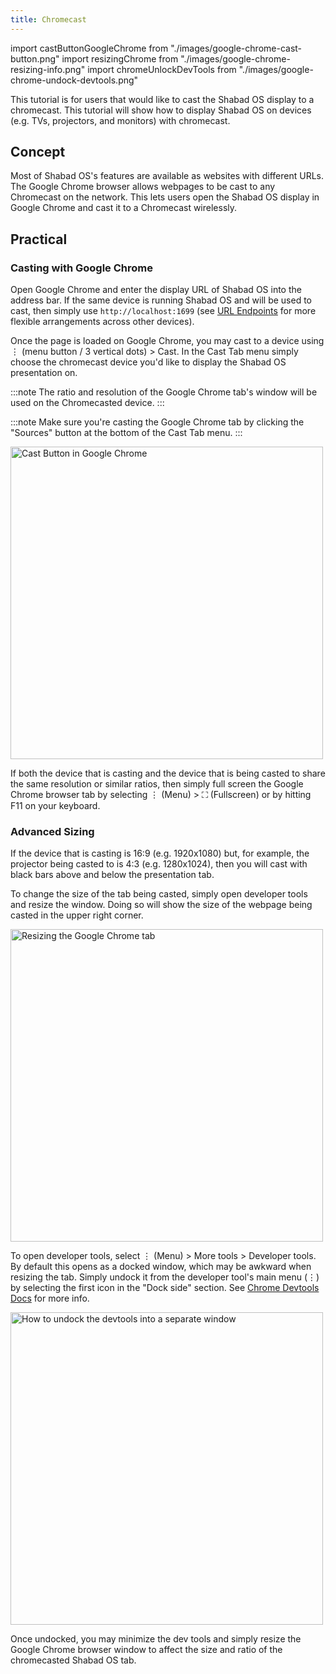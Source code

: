 ```yaml
---
title: Chromecast
---
```


import castButtonGoogleChrome from "./images/google-chrome-cast-button.png"
import resizingChrome from "./images/google-chrome-resizing-info.png"
import chromeUnlockDevTools from "./images/google-chrome-undock-devtools.png"

This tutorial is for users that would like to cast the Shabad OS display to a chromecast. This tutorial will show how to display Shabad OS on devices (e.g. TVs, projectors, and monitors) with chromecast.

## Concept

Most of Shabad OS's features are available as websites with different URLs. The Google Chrome browser allows webpages to be cast to any Chromecast on the network. This lets users open the Shabad OS display in Google Chrome and cast it to a Chromecast wirelessly.

## Practical

### Casting with Google Chrome

Open Google Chrome and enter the display URL of Shabad OS into the address bar. If the same device is running Shabad OS and will be used to cast, then simply use `http://localhost:1699` (see [URL Endpoints](./url-endpoints.md) for more flexible arrangements across other devices).

Once the page is loaded on Google Chrome, you may cast to a device using ⋮ (menu button / 3 vertical dots) > Cast. In the Cast Tab menu simply choose the chromecast device you'd like to display the Shabad OS presentation on.

:::note
The ratio and resolution of the Google Chrome tab's window will be used on the Chromecasted device.
:::

:::note
Make sure you're casting the Google Chrome tab by clicking the "Sources" button at the bottom of the Cast Tab menu.
:::

<img alt="Cast Button in Google Chrome" src={castButtonGoogleChrome} width="500" />

If both the device that is casting and the device that is being casted to share the same resolution or similar ratios, then simply full screen the Google Chrome browser tab by selecting ⋮ (Menu) > ⛶ (Fullscreen) or by hitting F11 on your keyboard.

### Advanced Sizing

If the device that is casting is 16:9 (e.g. 1920x1080) but, for example, the projector being casted to is 4:3 (e.g. 1280x1024), then you will cast with black bars above and below the presentation tab.

To change the size of the tab being casted, simply open developer tools and resize the window. Doing so will show the size of the webpage being casted in the upper right corner.

<img alt="Resizing the Google Chrome tab" src={resizingChrome} width="500" />

To open developer tools, select ⋮ (Menu) > More tools > Developer tools. By default this opens as a docked window, which may be awkward when resizing the tab. Simply undock it from the developer tool's main menu (⋮) by selecting the first icon in the "Dock side" section. See [Chrome Devtools Docs](https://developers.google.com/web/tools/chrome-devtools/customize/placement) for more info.

<img alt="How to undock the devtools into a separate window" src={chromeUnlockDevTools} width="500" />

Once undocked, you may minimize the dev tools and simply resize the Google Chrome browser window to affect the size and ratio of the chromecasted Shabad OS tab.
